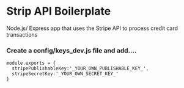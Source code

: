 
# Strip API Boilerplate

Node.js/ Express app that uses the Stripe API to process credit card transactions


### Create a config/keys_dev.js file and add....

````
module.exports = {
  stripePublishableKey:'_YOUR_OWN_PUBLISHABLE_KEY_',
  stripeSecretKey:'_YOUR_OWN_SECRET_KEY_'
}
````
